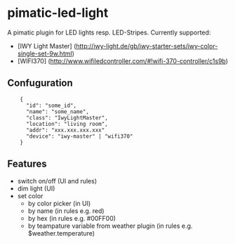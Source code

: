 pimatic-led-light
=======================

A pimatic plugin for LED lights resp. LED-Stripes.
Currently supported:
  - [IWY Light Master] (http://iwy-light.de/gb/iwy-starter-sets/iwy-color-single-set-9w.html)
  - [WIFI370] (http://www.wifiledcontroller.com/#!wifi-370-controller/c1s9b)

## Confuguration

```
    {
      "id": "some_id",
      "name": "some_name",
      "class": "IwyLightMaster",
      "location": "living room",
      "addr": "xxx.xxx.xxx.xxx"
      "device": "iwy-master" | "wifi370"
    }
```

## Features

- switch on/off (UI and rules)
- dim light (UI)
- set color
  - by color picker (in UI)
  - by name (in rules e.g. red)
  - by hex (in rules e.g. #00FF00)
  - by teampature variable from weather plugin (in rules e.g. $weather.temperature)

